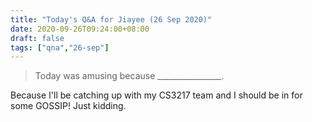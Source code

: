 ```yaml
---
title: "Today's Q&A for Jiayee (26 Sep 2020)"
date: 2020-09-26T09:24:00+08:00
draft: false
tags: ["qna","26-sep"]
---
```

> Today was amusing because ________________.

Because I'll be catching up with my CS3217 team and I should be in for some GOSSIP! Just kidding.
